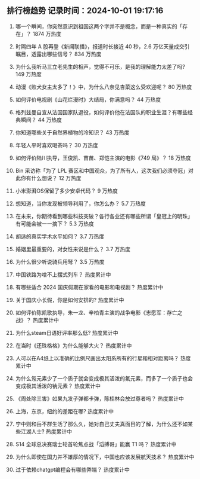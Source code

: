 
## 排行榜趋势 记录时间：2024-10-01 19:17:16
  
  1. 哪一个瞬间，你突然意识到祖国这两个字并不是概念，而是一种真实的「存在」？ 1874 万热度
    
  2. 时隔四年 A 股再登《新闻联播》，报道时长接近 40 秒，2.6 万亿天量成交引瞩目，透露出哪些信号？ 834 万热度
    
  3. 为什么我听马三立老先生的相声，觉得不可乐，是我的理解能力太差了吗? 149 万热度
    
  4. 动漫《败犬女主太多了！》中，为什么八奈见杏菜这么受欢迎呢？ 80 万热度
    
  5. 如何评价电视剧《山花烂漫时》大结局，你满意吗？ 44 万热度
    
  6. 格列兹曼自宣从法国国家队退役，如何评价他在法国队的职业生涯？有哪些经典瞬间？ 44 万热度
    
  7. 你知道哪些关于自然界植物的冷知识？ 43 万热度
    
  8. 年轻人平时喜欢喝茶吗？ 30 万热度
    
  9. 如何评价陆川执导，王俊凯、苗苗、郑恺主演的电影《749 局》？ 18 万热度
    
  10. Bin 采访称「为了 LPL 赛区和中国观众，为了所有人，这次我们必须夺冠」对此你有什么想说？ 12 万热度
    
  11. 小米澎湃OS保留了多少安卓代码？ 9 万热度
    
  12. 想知道，当你发现被领导利用了，你怎么办？ 5.7 万热度
    
  13. 在未来，你期待看到哪些科技突破？各行各业还有哪些所谓「皇冠上的明珠」有可能会被一一摘下？ 5.3 万热度
    
  14. 胡适的真实学术水平如何？ 3.7 万热度
    
  15. 婚姻里最重要的，对女性来说是什么？ 3.7 万热度
    
  16. 为什么很少听说骑兵用弩？ 3.5 万热度
    
  17. 中国铁路为啥不上摆式列车？ 热度累计中
    
  18. 有哪些适合 2024 国庆假期在家看的电影和电视剧？ 热度累计中
    
  19. 关于国庆小长假，你是如何安排的? 热度累计中
    
  20. 如何评价陈凯歌执导，朱一龙、辛柏青主演的战争电影《志愿军：存亡之战》？ 热度累计中
    
  21. 为什么steam日语好评率那么低? 热度累计中
    
  22. 在当时《还珠格格》为什么能够大火？ 热度累计中
    
  23. 人可以在A4纸上以准确的比例尺画出太阳系所有的行星和相对距离吗？ 热度累计中
    
  24. 为什么氖元素少了一个质子就会变成极其活泼的氟元素，而多了一个质子也会变成极其活泼的钠元素？ 热度累计中
    
  25. 《周处除三害》如果九发子弹都卡弹，陈桂林会放过尊者吗？ 热度累计中
    
  26. 上海，东京，纽约的差距在哪? 热度累计中
    
  27. 宁中则和岳不群生活了那么久，她对自己丈夫真面目的了解，为什么还不如某些江湖人士? 热度累计中
    
  28. S14 全球总决赛瑞士轮首轮焦点战「滔搏哥」能赢 T1 吗？ 热度累计中
    
  29. 为什么即使在国力并不雄厚的情况下，中国也应该发展航天技术？ 热度累计中
    
  30. 过于依赖chatgpt编程会有哪些弊端？ 热度累计中
    